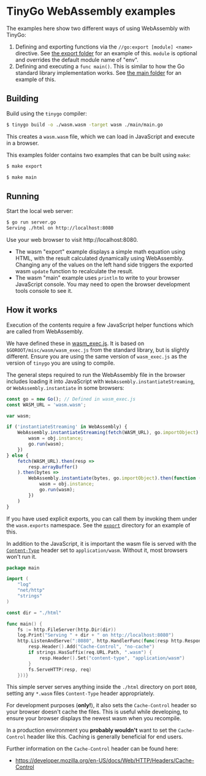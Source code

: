 # TinyGo WebAssembly examples

The examples here show two different ways of using WebAssembly with TinyGo:

1. Defining and exporting functions via the `//go:export [module] <name>` directive. See
[the export folder](./export) for an example of this.  `module` is optional and overrides
the default module name of "env".
1. Defining and executing a `func main()`. This is similar to how the Go
standard library implementation works. See [the main folder](./main) for an
example of this.

## Building

Build using the `tinygo` compiler:

```bash
$ tinygo build -o ./wasm.wasm -target wasm ./main/main.go
```

This creates a `wasm.wasm` file, which we can load in JavaScript and execute in
a browser.

This examples folder contains two examples that can be built using `make`:

```bash
$ make export
```

```bash
$ make main
```

## Running

Start the local web server:

```bash
$ go run server.go
Serving ./html on http://localhost:8080
```

Use your web browser to visit http://localhost:8080.

* The wasm "export" example displays a simple math equation using HTML, with
the result calculated dynamically using WebAssembly.  Changing any of the
values on the left hand side triggers the exported wasm `update` function to
recalculate the result.
* The wasm "main" example uses `println` to write to your browser JavaScript
console. You may need to open the browser development tools console to see it.

## How it works

Execution of the contents require a few JavaScript helper functions which are
called from WebAssembly.

We have defined these in [wasm_exec.js](../../../targets/wasm_exec.js).  It is
based on `$GOROOT/misc/wasm/wasm_exec.js` from the standard library, but is
slightly different. Ensure you are using the same version of `wasm_exec.js` as
the version of `tinygo` you are using to compile.

The general steps required to run the WebAssembly file in the browser includes
loading it into JavaScript with `WebAssembly.instantiateStreaming`, or
`WebAssembly.instantiate` in some browsers:

```js
const go = new Go(); // Defined in wasm_exec.js
const WASM_URL = 'wasm.wasm';

var wasm;

if ('instantiateStreaming' in WebAssembly) {
	WebAssembly.instantiateStreaming(fetch(WASM_URL), go.importObject).then(function (obj) {
		wasm = obj.instance;
		go.run(wasm);
	})
} else {
	fetch(WASM_URL).then(resp =>
		resp.arrayBuffer()
	).then(bytes =>
		WebAssembly.instantiate(bytes, go.importObject).then(function (obj) {
			wasm = obj.instance;
			go.run(wasm);
		})
	)
}
```

If you have used explicit exports, you can call them by invoking them under the
`wasm.exports` namespace. See the [`export`](./export/wasm.js) directory for an
example of this.

In addition to the JavaScript, it is important the wasm file is served with the
[`Content-Type`](https://developer.mozilla.org/en-US/docs/Web/HTTP/Headers/Content-Type)
header set to `application/wasm`.  Without it, most browsers won't run it.

```go
package main

import (
	"log"
	"net/http"
	"strings"
)

const dir = "./html"

func main() {
	fs := http.FileServer(http.Dir(dir))
	log.Print("Serving " + dir + " on http://localhost:8080")
	http.ListenAndServe(":8080", http.HandlerFunc(func(resp http.ResponseWriter, req *http.Request) {
		resp.Header().Add("Cache-Control", "no-cache")
		if strings.HasSuffix(req.URL.Path, ".wasm") {
			resp.Header().Set("content-type", "application/wasm")
		}
		fs.ServeHTTP(resp, req)
	}))}
```

This simple server serves anything inside the `./html` directory on port
`8080`, setting any `*.wasm` files `Content-Type` header appropriately.

For development purposes (**only!**), it also sets the `Cache-Control` header
so your browser doesn't cache the files.  This is useful while developing, to
ensure your browser displays the newest wasm when you recompile.

In a production environment you **probably wouldn't** want to set the
`Cache-Control` header like this.  Caching is generally beneficial for end
users.

Further information on the `Cache-Control` header can be found here:

* https://developer.mozilla.org/en-US/docs/Web/HTTP/Headers/Cache-Control
